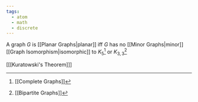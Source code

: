 ```yaml
---
tags:
  - atom
  - math
  - discrete
---
```

A graph $G$ is [[Planar Graphs|planar]] iff $G$ has no [[Minor Graphs|minor]] [[Graph Isomorphism|isomorphic]] to $K_{5}$[^1] or $K_{3,3}$[^2]

\[[[Kuratowski's Theorem]]\]

[^1]: [[Complete Graphs]]
[^2]: [[Bipartite Graphs]]
